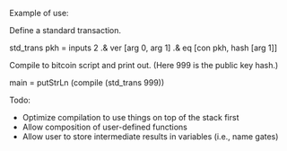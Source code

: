 Example of use:

Define a standard transaction.

std_trans pkh =
  inputs 2 .&
  ver [arg 0, arg 1] .&
  eq [con pkh, hash [arg 1]]

Compile to bitcoin script and print out. (Here 999 is the public key hash.)

main = putStrLn (compile (std_trans 999))
  
Todo:

* Optimize compilation to use things on top of the stack first
* Allow composition of user-defined functions
* Allow user to store intermediate results in variables (i.e., name gates)
